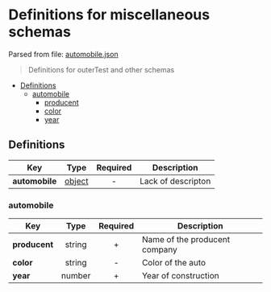 # __Definitions for miscellaneous schemas__
Parsed from file: [automobile.json](https://github.com/McCastles/JMC/blob/master/examples/outer/definitions/automobile.json)

> Definitions for outerTest and other schemas
* [Definitions](#definitions)
	* [automobile](#automobile)
		* [producent](#automobile)
		* [color](#automobile)
		* [year](#automobile)
## __Definitions__

|Key|Type|Required|Description|
|-|:-:|:-:|-|
|__automobile__|[object](#automobile)|-|Lack of descripton|
### __automobile__

|Key|Type|Required|Description|
|-|:-:|:-:|-|
|__producent__|string|+|Name of the producent company|
|__color__|string|-|Color of the auto|
|__year__|number|+|Year of construction|